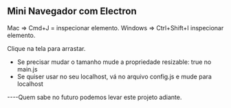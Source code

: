 ## Mini Navegador com Electron

Mac => Cmd+J = inspecionar elemento.
Windows => Ctrl+Shift+I inspecionar elemento.

Clique na tela para arrastar.

* Se precisar mudar o tamanho mude a propriedade resizable: true no main.js
* Se quiser usar no seu localhost, vá no arquivo config.js e mude para localhost

----Quem sabe no futuro podemos levar este projeto adiante.